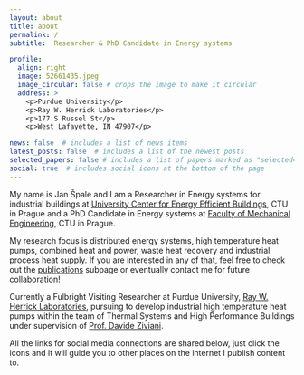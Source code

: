 ```yaml
---
layout: about
title: about
permalink: /
subtitle:  Researcher & PhD Candidate in Energy systems

profile:
  align: right
  image: 52661435.jpeg
  image_circular: false # crops the image to make it circular
  address: >
    <p>Purdue University</p>
    <p>Ray W. Herrick Laboratories</p>
    <p>177 S Russel St</p>
    <p>West Lafayette, IN 47907</p>

news: false  # includes a list of news items
latest_posts: false  # includes a list of the newest posts
selected_papers: false # includes a list of papers marked as "selected={true}"
social: true  # includes social icons at the bottom of the page
---
```

My name is Jan Špale and I am a Researcher in Energy systems for industrial buildings at [University Center for Energy Efficient Buildings](https://www.uceeb.cz/en/ing-jan-spale-en/), CTU in Prague and a PhD Candidate in Energy systems at [Faculty of Mechanical Engineering](https://www.fs.cvut.cz/en/home/), CTU in Prague.

My research focus is distributed energy systems, high temperature heat pumps, combined heat and power, waste heat recovery and industrial process heat supply. If you are interested in any of that, feel free to check out the [publications](https://janspale.github.io/publications/) subpage or eventually contact me for future collaboration!

Currently a Fulbright Visiting Researcher at Purdue University, [Ray W. Herrick Laboratories](https://engineering.purdue.edu/Herrick), pursuing to develop industrial high temperature heat pumps within the team of Thermal Systems and High Performance Buildings under supervision of [Prof. Davide Ziviani](https://engineering.purdue.edu/ME/People/ptProfile?resource_id=164622).

All the links for social media connections are shared below, just click the icons and it will guide you to other places on the internet I publish content to.
